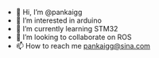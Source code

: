 - 👋 Hi, I’m @pankaigg
- 👀 I’m interested in arduino
- 🌱 I’m currently learning STM32
- 💞️ I’m looking to collaborate on ROS
- 📫 How to reach me pankaigg@sina.com

<!---
pankaigg/pankaigg is a ✨ special ✨ repository because its `README.md` (this file) appears on your GitHub profile.
You can click the Preview link to take a look at your changes.
--->
